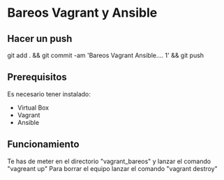 # Bareos Vagrant y Ansible

## Hacer un push

git add . && git commit -am 'Bareos Vagrant Ansible.... 1' && git push

## Prerequisitos

Es necesario tener instalado:
* Virtual Box
* Vagrant
* Ansible

## Funcionamiento

Te has de meter en el directorio "vagrant_bareos" y lanzar el comando "vagreant up"
Para borrar el equipo lanzar el comando "vagrant destroy"
